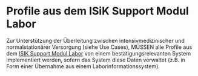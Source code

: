 # Profile aus dem ISiK Support Modul Labor

Zur Unterstützung der Überleitung zwischen intensivmedizinischer und normalstationärer Versorgung (siehe Use Cases), MÜSSEN alle
Profile aus dem [ISIK Support Modul Labor](https://simplifier.net/isik-labor-v4) von einem bestätigungsrelevanten System implementiert werden, sofern das System diese Daten verwaltet (z.B. in Form einer Übernahme aus einem Laborinformationssystem).
